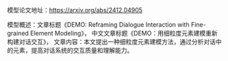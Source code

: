模型论文地址：https://arxiv.org/abs/2412.04905

模型概述：文章标题《DEMO: Reframing Dialogue Interaction with Fine-grained Element Modeling》，
中文文章标题《DEMO：用细粒度元素建模重新构建对话交互》，
文章内容：本文提出一种细粒度元素建模方法，通过分析对话中的元素，提高对话系统的交互质量和理解能力。
